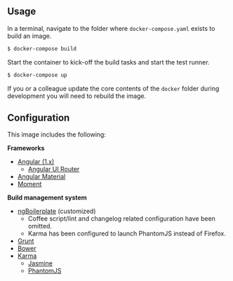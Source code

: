 ## Usage
In a terminal, navigate to the folder where `docker-compose.yaml` exists to build an image.

```bash
$ docker-compose build
```

Start the container to kick-off the build tasks and start the test runner.

```bash
$ docker-compose up
```

If you or a colleague update the core contents of the `docker` folder during development you will need to rebuild the image.

## Configuration
This image includes the following:

__Frameworks__
- [Angular (1.x)](https://angularjs.org/)
    - [Angular UI Router](https://ui-router.github.io/ng1/)
- [Angular Material](https://material.angularjs.org)
- [Moment](https://momentjs.com/)

__Build management system__
- [ngBoilerplate](https://github.com/ngbp/ngbp) (customized)
    - Coffee script/lint and changelog related configuration have been omitted.
    - Karma has been configured to launch PhantomJS instead of Firefox.
- [Grunt](http://gruntjs.com/)
- [Bower](https://bower.io/)
- [Karma](http://karma-runner.github.io/1.0/index.html)
    - [Jasmine](https://jasmine.github.io/)
    - [PhantomJS](http://phantomjs.org/)
